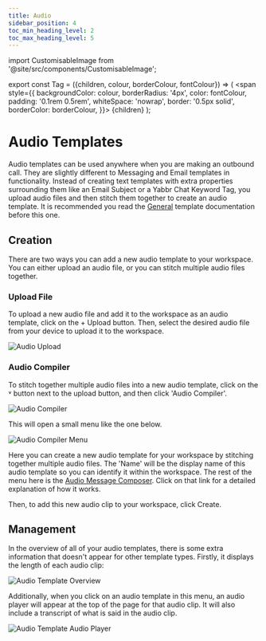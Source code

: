 ```yaml
---
title: Audio
sidebar_position: 4
toc_min_heading_level: 2
toc_max_heading_level: 5
---
```


import CustomisableImage from '@site/src/components/CustomisableImage';

export const Tag = ({children, colour, borderColour, fontColour}) => (
<span
style={{
    backgroundColor: colour,
    borderRadius: '4px',
    color: fontColour,
    padding: '0.1rem 0.5rem',
    whiteSpace: 'nowrap',
    border: '0.5px solid',
    borderColor: borderColour,
    }}>
{children}
</span>
);


# Audio Templates

Audio templates can be used anywhere when you are making an outbound call. They are slightly different to Messaging and Email templates in functionality. Instead of creating text templates with extra properties surrounding them like an Email Subject or a Yabbr Chat Keyword Tag, you upload audio files and then stitch them together to create an audio template. It is recommended you read the [General](./general.md) template documentation before this one.

## Creation

There are two ways you can add a new audio template to your workspace. You can either upload an audio file, or you can stitch multiple audio files together.

### Upload File

To upload a new audio file and add it to the workspace as an audio template, click on the <Tag colour="#1582d8" borderColour="#1582d8" fontColour="#FFFFFF">+ Upload</Tag> button. Then, select the desired audio file from your device to upload it to the workspace.

![Audio Upload](/img/template-audio-upload.png)

### Audio Compiler

To stitch together multiple audio files into a new audio template, click on the <Tag colour="#1582d8" borderColour="#1582d8" fontColour="#FFFFFF">˅</Tag> button next to the upload button, and then click 'Audio Compiler'.

![Audio Compiler](/img/template-audio-compiler.png)

This will open a small menu like the one below.

![Audio Compiler Menu](/img/template-audio-compiler-menu.png)

Here you can create a new audio template for your workspace by stitching together multiple audio files. The 'Name' will be the display name of this audio template so you can identify it within the workspace. The rest of the menu here is the [Audio Message Composer](../message-types/audio.md). Click on that link for a detailed explanation of how it works.

Then, to add this new audio clip to your workspace, click <Tag colour="#1582d8" borderColour="#1582d8" fontColour="#FFFFFF">Create</Tag>.


## Management

In the overview of all of your audio templates, there is some extra information that doesn't appear for other template types. Firstly, it displays the length of each audio clip:

![Audio Template Overview](/img/template-audio-time.png)

Additionally, when you click on an audio template in this menu, an audio player will appear at the top of the page for that audio clip. It will also include a transcript of what is said in the audio clip.

![Audio Template Audio Player](/img/template-audio-player.png)

